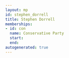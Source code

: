 ```yaml
---
layout: mp
id: stephen_dorrell
title: Stephen Dorrell
memberships:
- id: con
  name: Conservative Party
  start: 
  end: 
autogenerated: true
---
```

